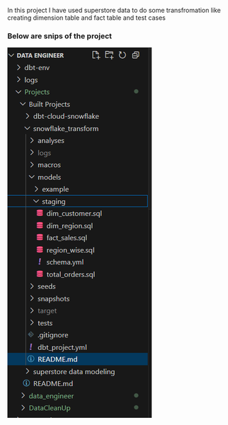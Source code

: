 In this project I have used superstore data to do some transfromation like creating dimension table and fact table and test cases

### Below are snips of the project 

![alt text](image.png)